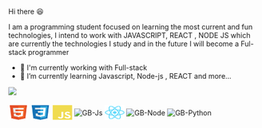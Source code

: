 Hi there 😆

   I am a programming student focused on learning the most current and fun technologies, I intend to work with JAVASCRIPT, REACT , NODE JS which are currently the          technologies I study and in the future I will become a Ful-stack programmer

- 🔭 I'm currently working with Full-stack
- 🌱 I’m currently learning Javascript, Node-js , REACT and more...

<div align="start">
  <img height="180em" src="https://github-readme-stats.vercel.app/api?username=Gbxiis&show_icons=true&theme=dark&include_all_commits=true&count_private=true"/>
<!--   <img height="180em" src="https://github-readme-stats.vercel.app/api/top-langs/?username=Gbxiis&layout=compact&langs_count=7&theme=dark"/> -->
</div>
<div style="display: inline_block"><br>
   <img align="center" alt="GB-HTML" height="30" width="40" src="https://raw.githubusercontent.com/devicons/devicon/master/icons/html5/html5-original.svg">
   <img align="center" alt="GB-CSS" height="30" width="40" src="https://raw.githubusercontent.com/devicons/devicon/master/icons/css3/css3-original.svg">
   <img align="center" alt="GB-Js" height="30" width="40" src="https://raw.githubusercontent.com/devicons/devicon/master/icons/javascript/javascript-plain.svg">
   <img align="center" alt="GB-Js" height="30" width="40"  src="https://cdn.jsdelivr.net/gh/devicons/devicon/icons/bootstrap/bootstrap-original.svg">
   <img align="center" alt="GB-React" height="30" width="40"src="https://raw.githubusercontent.com/devicons/devicon/master/icons/react/react-original.svg">
<!--    <img align="center" alt="GB-Angular" height="30" width="40" src="https://cdn.jsdelivr.net/gh/devicons/devicon/icons/angularjs/angularjs-original.svg"> -->
   <img align="center" alt="GB-Node" height="30" width="40" src="https://cdn.jsdelivr.net/gh/devicons/devicon/icons/nodejs/nodejs-original.svg">
   <img align="center" alt="GB-Python" height="30" width="40" src="https://cdn.jsdelivr.net/gh/devicons/devicon/icons/python/python-original.svg">
<!--    <img align="center" alt="GB-Php" height="30" width="40"src="https://cdn.jsdelivr.net/gh/devicons/devicon/icons/php/php-original.svg">
   <img align="center" alt="GB-Java" height="30" width="40" src="https://cdn.jsdelivr.net/gh/devicons/devicon/icons/java/java-original.svg">
   <img align="center" alt="GB-Django" height="30" width="40" src="https://cdn.jsdelivr.net/gh/devicons/devicon/icons/django/django-plain-wordmark.svg">
   <img align="center" alt="GB-Ruby" height="30" width="40" src="https://cdn.jsdelivr.net/gh/devicons/devicon/icons/ruby/ruby-original.svg">
   <img align="center" alt="GB-MongoDb" height="30" width="40"    src="https://cdn.jsdelivr.net/gh/devicons/devicon/icons/mongodb/mongodb-original.svg"> -->
   
   
   
   


</div>






  ##




